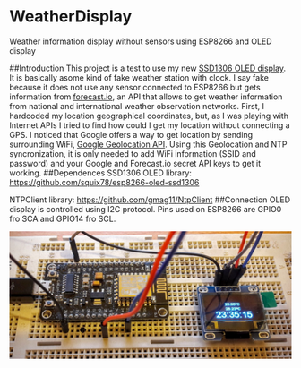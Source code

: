 # WeatherDisplay
Weather information display without sensors using ESP8266 and OLED display

##Introduction
This project is a test to use my new [SSD1306 OLED display](https://www.adafruit.com/products/326). It is basically asome kind of fake weather station with clock. I say fake because it does not use any sensor connected to ESP8266 but gets information from [forecast.io](http://forecast.io), an API that allows to get weather information from national and international weather observation networks.
First, I hardcoded my location geographical coordinates, but, as I was playing with Internet APIs I tried to find how could I get my location without connecting a GPS. I noticed that Google offers a way to get location by sending surrounding WiFi, [Google Geolocation API](https://developers.google.com/maps/documentation/geolocation/intro).
Using this Geolocation and NTP syncronization, it is only needed to add WiFi information (SSID and password) and your Google and Forecast.io secret API keys to get it working.
##Dependences
SSD1306 OLED library: https://github.com/squix78/esp8266-oled-ssd1306

NTPClient library: https://github.com/gmag11/NtpClient
##Connection
OLED display is controlled using I2C protocol. Pins used on ESP8266 are GPIO0 fro SCA and GPIO14 fro SCL.


![Board Connection](https://raw.githubusercontent.com/gmag11/WeatherDisplay/master/img/WeatherDisplay.jpg)
